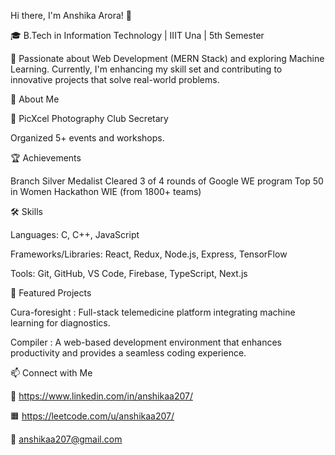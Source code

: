 Hi there, I'm Anshika Arora! 👋

🎓 B.Tech in Information Technology | IIIT Una | 5th Semester

🌟 Passionate about Web Development (MERN Stack) and exploring Machine Learning. Currently, I'm enhancing my skill set and contributing to innovative projects that solve real-world problems.

🌱 About Me

📸 PicXcel Photography Club Secretary 

Organized 5+ events and workshops.

🏆 Achievements

Branch Silver Medalist
Cleared 3 of 4 rounds of Google WE program
Top 50 in Women Hackathon WIE (from 1800+ teams)

🛠️ Skills

Languages: C, C++, JavaScript

Frameworks/Libraries: React, Redux, Node.js, Express, TensorFlow

Tools: Git, GitHub, VS Code, Firebase, TypeScript, Next.js

🚀 Featured Projects

Cura-foresight : 
Full-stack telemedicine platform integrating machine learning for diagnostics.

Compiler : 
A web-based development environment that enhances productivity and provides a seamless coding experience.

📫 Connect with Me

🔗 https://www.linkedin.com/in/anshikaa207/

🟧 https://leetcode.com/u/anshikaa207/

📧 anshikaa207@gmail.com
